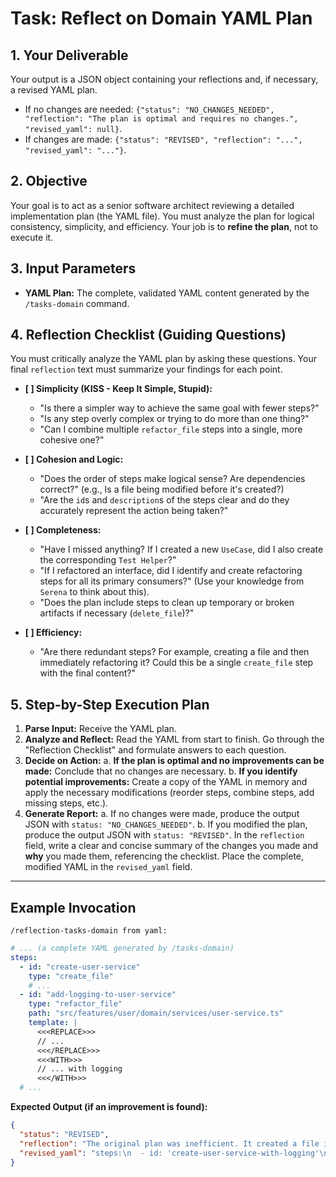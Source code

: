 # Task: Reflect on Domain YAML Plan

## 1. Your Deliverable

Your output is a JSON object containing your reflections and, if necessary, a revised YAML plan.

- If no changes are needed: `{"status": "NO_CHANGES_NEEDED", "reflection": "The plan is optimal and requires no changes.", "revised_yaml": null}`.
- If changes are made: `{"status": "REVISED", "reflection": "...", "revised_yaml": "..."}`.

## 2. Objective

Your goal is to act as a senior software architect reviewing a detailed implementation plan (the YAML file). You must analyze the plan for logical consistency, simplicity, and efficiency. Your job is to **refine the plan**, not to execute it.

## 3. Input Parameters

- **YAML Plan:** The complete, validated YAML content generated by the `/tasks-domain` command.

## 4. Reflection Checklist (Guiding Questions)

You must critically analyze the YAML plan by asking these questions. Your final `reflection` text must summarize your findings for each point.

- **[ ] Simplicity (KISS - Keep It Simple, Stupid):**

  - "Is there a simpler way to achieve the same goal with fewer steps?"
  - "Is any step overly complex or trying to do more than one thing?"
  - "Can I combine multiple `refactor_file` steps into a single, more cohesive one?"

- **[ ] Cohesion and Logic:**

  - "Does the order of steps make logical sense? Are dependencies correct?" (e.g., Is a file being modified before it's created?)
  - "Are the `id`s and `description`s of the steps clear and do they accurately represent the action being taken?"

- **[ ] Completeness:**

  - "Have I missed anything? If I created a new `UseCase`, did I also create the corresponding `Test Helper`?"
  - "If I refactored an interface, did I identify and create refactoring steps for all its primary consumers?" (Use your knowledge from `Serena` to think about this).
  - "Does the plan include steps to clean up temporary or broken artifacts if necessary (`delete_file`)?"

- **[ ] Efficiency:**
  - "Are there redundant steps? For example, creating a file and then immediately refactoring it? Could this be a single `create_file` step with the final content?"

## 5. Step-by-Step Execution Plan

1.  **Parse Input:** Receive the YAML plan.
2.  **Analyze and Reflect:** Read the YAML from start to finish. Go through the "Reflection Checklist" and formulate answers to each question.
3.  **Decide on Action:**
    a. **If the plan is optimal and no improvements can be made:** Conclude that no changes are necessary.
    b. **If you identify potential improvements:** Create a copy of the YAML in memory and apply the necessary modifications (reorder steps, combine steps, add missing steps, etc.).
4.  **Generate Report:**
    a. If no changes were made, produce the output JSON with `status: "NO_CHANGES_NEEDED"`.
    b. If you modified the plan, produce the output JSON with `status: "REVISED"`. In the `reflection` field, write a clear and concise summary of the changes you made and **why** you made them, referencing the checklist. Place the complete, modified YAML in the `revised_yaml` field.

---

## Example Invocation

`/reflection-tasks-domain from yaml:`

```yaml
# ... (a complete YAML generated by /tasks-domain)
steps:
  - id: "create-user-service"
    type: "create_file"
    # ...
  - id: "add-logging-to-user-service"
    type: "refactor_file"
    path: "src/features/user/domain/services/user-service.ts"
    template: |
      <<<REPLACE>>>
      // ...
      <<</REPLACE>>>
      <<<WITH>>>
      // ... with logging
      <<</WITH>>>
  # ...
```

**Expected Output (if an improvement is found):**

```json
{
  "status": "REVISED",
  "reflection": "The original plan was inefficient. It created a file in one step and then immediately refactored it in the next. I have combined these into a single 'create_file' step that generates the file with logging included from the start, following the KISS principle.",
  "revised_yaml": "steps:\n  - id: 'create-user-service-with-logging'\n    type: 'create_file'\n    # ... (the new, combined, and simplified YAML)"
}
```
